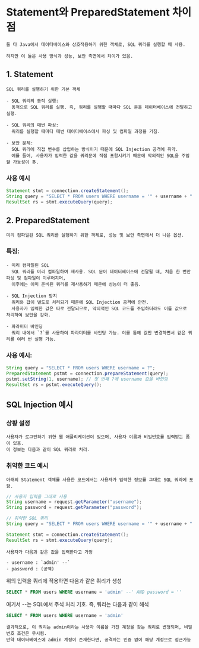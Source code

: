 # Statement와 PreparedStatement 차이점
    둘 다 Java에서 데이터베이스와 상호작용하기 위한 객체로, SQL 쿼리를 실행할 때 사용. 

    하지만 이 둘은 사용 방식과 성능, 보안 측면에서 차이가 있음.

## 1. Statement
    SQL 쿼리를 실행하기 위한 기본 객체

    - SQL 쿼리의 동적 실행: 
      동적으로 SQL 쿼리를 실행. 즉, 쿼리를 실행할 때마다 SQL 문을 데이터베이스에 전달하고 실행.
      
    - SQL 쿼리의 매번 파싱: 
      쿼리를 실행할 때마다 매번 데이터베이스에서 파싱 및 컴파일 과정을 거침.
      
    - 보안 문제:
      SQL 쿼리에 직접 변수를 삽입하는 방식이기 때문에 SQL Injection 공격에 취약. 
      예를 들어, 사용자가 입력한 값을 쿼리문에 직접 포함시키기 때문에 악의적인 SQL을 주입할 가능성이 多.

### 사용 예시
```java
Statement stmt = connection.createStatement();
String query = "SELECT * FROM users WHERE username = '" + username + "'";
ResultSet rs = stmt.executeQuery(query);
```
## 2. PreparedStatement
    미리 컴파일된 SQL 쿼리를 실행하기 위한 객체로, 성능 및 보안 측면에서 더 나은 옵션.

### 특징:

    - 미리 컴파일된 SQL 
      SQL 쿼리를 미리 컴파일하여 재사용. SQL 문이 데이터베이스에 전달될 때, 처음 한 번만 파싱 및 컴파일이 이루어지며, 
      이후에는 이미 준비된 쿼리를 재사용하기 때문에 성능이 더 좋음.
  
    - SQL Injection 방지
      쿼리와 값이 별도로 처리되기 때문에 SQL Injection 공격에 안전. 
      사용자가 입력한 값은 따로 전달되므로, 악의적인 SQL 코드를 주입하더라도 이를 값으로 처리하여 보안을 강화.
  
    - 파라미터 바인딩
      쿼리 내에서 `?`를 사용하여 파라미터를 바인딩 가능. 이를 통해 값만 변경하면서 같은 쿼리를 여러 번 실행 가능.

### 사용 예시:
```java
String query = "SELECT * FROM users WHERE username = ?";
PreparedStatement pstmt = connection.prepareStatement(query);
pstmt.setString(1, username); // 첫 번째 ?에 username 값을 바인딩
ResultSet rs = pstmt.executeQuery();
```

## SQL Injection 예시

### 상황 설정
    사용자가 로그인하기 위한 웹 애플리케이션이 있으며, 사용자 이름과 비밀번호를 입력받는 폼이 있음. 
    이 정보는 다음과 같이 SQL 쿼리로 처리.

### 취약한 코드 예시
    아래의 Statement 객체를 사용한 코드에서는 사용자가 입력한 정보를 그대로 SQL 쿼리에 포함.

```java
// 사용자 입력을 그대로 사용
String username = request.getParameter("username");
String password = request.getParameter("password");

// 취약한 SQL 쿼리
String query = "SELECT * FROM users WHERE username = '" + username + "' AND password = '" + password + "'";

Statement stmt = connection.createStatement();
ResultSet rs = stmt.executeQuery(query);
```

    사용자가 다음과 같은 값을 입력한다고 가정

    - username : `admin' --`
    - password : (공백)

위의 입력을 쿼리에 적용하면 다음과 같은 쿼리가 생성

```sql
SELECT * FROM users WHERE username = 'admin' --' AND password = ''
```
여기서 --는 SQL에서 주석 처리 기호. 즉, 쿼리는 다음과 같이 해석

```sql
SELECT * FROM users WHERE username = 'admin'
```

    결과적으로, 이 쿼리는 admin이라는 사용자 이름을 가진 계정을 찾는 쿼리로 변형되며, 비밀번호 조건은 무시됨. 
    만약 데이터베이스에 admin 계정이 존재한다면, 공격자는 인증 없이 해당 계정으로 접근가능

